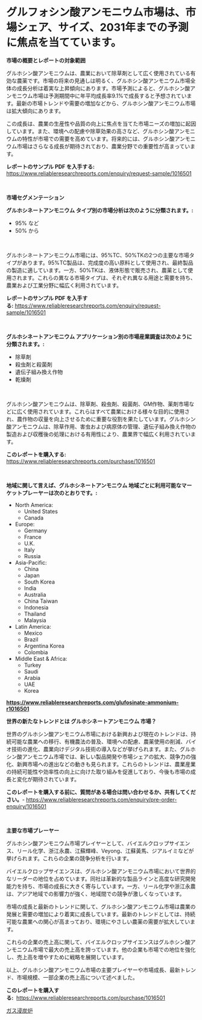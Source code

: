 <p><h1>グルフォシン酸アンモニウム市場は、市場シェア、サイズ、2031年までの予測に焦点を当てています。</h1></p><p><strong>市場の概要とレポートの対象範囲</strong></p>
<p><p>グルホシン酸アンモニウムは、農業において除草剤として広く使用されている有効な農薬です。市場の将来の見通しは明るく、グルホシン酸アンモニウム市場全体の成長分析は着実な上昇傾向にあります。市場予測によると、グルホシン酸アンモニウム市場は予測期間中に年平均成長率9.1%で成長すると予想されています。最新の市場トレンドや需要の増加などから、グルホシン酸アンモニウム市場は拡大傾向にあります。</p><p>この成長は、農業の生産性や品質の向上に焦点を当てた市場ニーズの増加に起因しています。また、環境への配慮や除草効果の高さなど、グルホシン酸アンモニウムの特性が市場での需要を高めています。将来的には、グルホシン酸アンモニウム市場はさらなる成長が期待されており、農業分野での重要性が高まっています。</p></p>
<p><strong>レポートのサンプル PDF を入手する:</strong> <a href="https://www.reliableresearchreports.com/enquiry/request-sample/1016501">https://www.reliableresearchreports.com/enquiry/request-sample/1016501</a></p>
<p>&nbsp;</p>
<p><strong>市場セグメンテーション</strong></p>
<p><strong>グルホシネートアンモニウム タイプ別の市場分析は次のように分類されます。:</strong></p>
<p><ul><li>95% など</li><li>50% から</li></ul></p>
<p>&nbsp;</p>
<p><p>グルホシネートアンモニウム市場には、95%TC、50%TKの2つの主要な市場タイプがあります。95%TC製品は、完成度の高い原料として使用され、最終製品の製造に適しています。一方、50%TKは、液体形態で販売され、農薬として使用されます。これらの異なる市場タイプは、それぞれ異なる用途と需要を持ち、農業および工業分野に幅広く利用されています。</p></p>
<p><strong>レポートのサンプル PDF を入手する:</strong>&nbsp;<a href="https://www.reliableresearchreports.com/enquiry/request-sample/1016501">https://www.reliableresearchreports.com/enquiry/request-sample/1016501</a></p>
<p>&nbsp;</p>
<p><strong> グルホシネートアンモニウム アプリケーション別の市場産業調査は次のように分類されます。:</strong></p>
<p><ul><li>除草剤</li><li>殺虫剤と殺菌剤</li><li>遺伝子組み換え作物</li><li>乾燥剤</li></ul></p>
<p>&nbsp;</p>
<p><p>グルホシン酸アンモニウムは、除草剤、殺虫剤、殺菌剤、GM作物、薬剤市場などに広く使用されています。これらはすべて農業における様々な目的に使用され、農作物の収量を向上させるために重要な役割を果たしています。グルホシン酸アンモニウムは、除草作用、害虫および病原体の管理、遺伝子組み換え作物の製造および収穫後の処理における有用性により、農業界で幅広く利用されています。</p></p>
<p><strong>このレポートを購入する:</strong>&nbsp; <a href="https://www.reliableresearchreports.com/purchase/1016501">https://www.reliableresearchreports.com/purchase/1016501</a></p>
<p>&nbsp;</p>
<p><strong>地域に関して言えば、グルホシネートアンモニウム 地域ごとに利用可能なマーケットプレーヤーは次のとおりです。:</strong></p>
<p><ul>
    <li>
        North America:
        <ul>
            <li>United States</li>
            <li>Canada</li>
        </ul>
    </li>
    <li>
        Europe:
        <ul>
            <li>Germany</li>
            <li>France</li>
            <li>U.K.</li>
            <li>Italy</li>
            <li>Russia</li>
        </ul>
    </li>
    <li>
        Asia-Pacific:
        <ul>
            <li>China</li>
            <li>Japan</li>
            <li>South Korea</li>
            <li>India</li>
            <li>Australia</li>
            <li>China Taiwan</li>
            <li>Indonesia</li>
            <li>Thailand</li>
            <li>Malaysia</li>
        </ul>
    </li>
    <li>
        Latin America:
        <ul>
            <li>Mexico</li>
            <li>Brazil</li>
            <li>Argentina Korea</li>
            <li>Colombia</li>
        </ul>
    </li>
    <li>
        Middle East & Africa:
        <ul>
            <li>Turkey</li>
            <li>Saudi</li>
            <li>Arabia</li>
            <li>UAE</li>
            <li>Korea</li>
        </ul>
    </li>
    </ul></p>
<p><strong><a href="https://www.reliableresearchreports.com/glufosinate-ammonium-r1016501">https://www.reliableresearchreports.com/glufosinate-ammonium-r1016501</a></strong>&nbsp;</p>
<p><strong>世界の新たなトレンドとは グルホシネートアンモニウム 市場？</strong></p>
<p><p>世界のグルホシン酸アンモニウム市場における新興および現在のトレンドは、持続可能な農業への移行、有機農法の普及、環境への配慮、農薬使用の削減、バイオ技術の進化、農業向けデジタル技術の導入などが挙げられます。また、グルホシン酸アンモニウム市場では、新しい製品開発や市場シェアの拡大、競争力の強化、新興市場への進出などの動きも見られます。これらのトレンドは、農業産業の持続可能性や効率性の向上に向けた取り組みを促進しており、今後も市場の成長と変化が期待されています。</p></p>
<p><strong>このレポートを購入する前に、質問がある場合は問い合わせるか、共有してください。</strong>- <a href="https://www.reliableresearchreports.com/enquiry/pre-order-enquiry/1016501">https://www.reliableresearchreports.com/enquiry/pre-order-enquiry/1016501</a></p>
<p>&nbsp;</p>
<p><strong>主要な市場プレーヤー</strong></p>
<p><p>グルホシン酸アンモニウム市場プレイヤーとして、バイエルクロップサイエンス、リール化学、浙江永農、江蘇輝峰、Veyong、江蘇黃馬、ジアルイミなどが挙げられます。これらの企業の競争分析を行います。</p><p>バイエルクロップサイエンスは、グルホシン酸アンモニウム市場において世界的なリーダーの地位を占めています。同社は革新的な製品ラインと高度な研究開発能力を持ち、市場の成長に大きく寄与しています。一方、リール化学や浙江永農は、アジア地域での影響力が強く、地域間での競争が激しくなっています。</p><p>市場の成長と最新のトレンドに関して、グルホシン酸アンモニウム市場は農業の発展と需要の増加により着実に成長しています。最新のトレンドとしては、持続可能な農業への関心が高まっており、環境にやさしい農薬の需要が拡大しています。</p><p>これらの企業の売上高に関して、バイエルクロップサイエンスはグルホシン酸アンモニウム市場で最大の売上高を誇っています。他の企業も市場での地位を強化し、売上高を増やすために戦略を展開しています。</p><p>以上、グルホシン酸アンモニウム市場の主要プレイヤーや市場成長、最新トレンド、市場規模、一部企業の売上高について述べました。</p></p>
<p><strong>このレポートを購入する:</strong>&nbsp;&nbsp;<a href="https://www.reliableresearchreports.com/purchase/1016501">https://www.reliableresearchreports.com/purchase/1016501</a></p>
<p><p><a href="https://medium.com/@billyarton5656871/%E3%82%AC%E3%82%B9%E3%82%AB%E3%83%BC%E3%83%90%E3%83%A9%E3%82%A4%E3%82%B8%E3%83%B3%E3%82%B0%E7%82%89%E5%B8%82%E5%A0%B4-%E3%82%BF%E3%82%A4%E3%83%97-%E7%94%A8%E9%80%94-%E5%9C%B0%E7%90%86%E3%81%AB%E3%82%88%E3%82%8B%E5%8C%85%E6%8B%AC%E7%9A%84%E8%A9%95%E4%BE%A1-87a6b64d9b18">ガス浸炭炉</a></p></p>